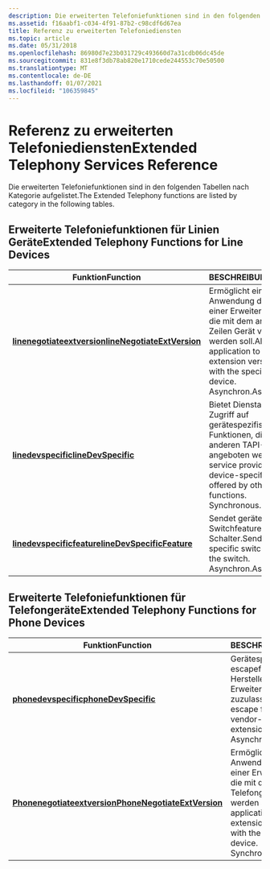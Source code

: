 ```yaml
---
description: Die erweiterten Telefoniefunktionen sind in den folgenden Tabellen nach Kategorie aufgelistet.
ms.assetid: f16aabf1-c034-4f91-87b2-c98cdf6d67ea
title: Referenz zu erweiterten Telefoniediensten
ms.topic: article
ms.date: 05/31/2018
ms.openlocfilehash: 86980d7e23b031729c493660d7a31cdb06dc45de
ms.sourcegitcommit: 831e8f3db78ab820e1710cede244553c70e50500
ms.translationtype: MT
ms.contentlocale: de-DE
ms.lasthandoff: 01/07/2021
ms.locfileid: "106359845"
---
```

# <a name="extended-telephony-services-reference"></a><span data-ttu-id="85099-103">Referenz zu erweiterten Telefoniediensten</span><span class="sxs-lookup"><span data-stu-id="85099-103">Extended Telephony Services Reference</span></span>

<span data-ttu-id="85099-104">Die erweiterten Telefoniefunktionen sind in den folgenden Tabellen nach Kategorie aufgelistet.</span><span class="sxs-lookup"><span data-stu-id="85099-104">The Extended Telephony functions are listed by category in the following tables.</span></span>

## <a name="extended-telephony-functions-for-line-devices"></a><span data-ttu-id="85099-105">Erweiterte Telefoniefunktionen für Linien Geräte</span><span class="sxs-lookup"><span data-stu-id="85099-105">Extended Telephony Functions for Line Devices</span></span>



| <span data-ttu-id="85099-106">Funktion</span><span class="sxs-lookup"><span data-stu-id="85099-106">Function</span></span>                                                   | <span data-ttu-id="85099-107">BESCHREIBUNG</span><span class="sxs-lookup"><span data-stu-id="85099-107">Description</span></span>                                                                                                  |
|------------------------------------------------------------|--------------------------------------------------------------------------------------------------------------|
| [<span data-ttu-id="85099-108">**linenegotiateextversion**</span><span class="sxs-lookup"><span data-stu-id="85099-108">**lineNegotiateExtVersion**</span></span>](/windows/desktop/api/Tapi/nf-tapi-linenegotiateextversion) | <span data-ttu-id="85099-109">Ermöglicht einer Anwendung das Aushandeln einer Erweiterungs Version, die mit dem angegebenen Zeilen Gerät verwendet werden soll.</span><span class="sxs-lookup"><span data-stu-id="85099-109">Allows an application to negotiate an extension version to use with the specified line device.</span></span> <span data-ttu-id="85099-110">Asynchron.</span><span class="sxs-lookup"><span data-stu-id="85099-110">Asynchronous.</span></span> |
| [<span data-ttu-id="85099-111">**linedevspecific**</span><span class="sxs-lookup"><span data-stu-id="85099-111">**lineDevSpecific**</span></span>](/windows/desktop/api/Tapi/nf-tapi-linedevspecific)                 | <span data-ttu-id="85099-112">Bietet Dienstanbietern Zugriff auf gerätespezifische Funktionen, die nicht von anderen TAPI-Funktionen angeboten werden.</span><span class="sxs-lookup"><span data-stu-id="85099-112">Gives service providers access to device-specific features not offered by other TAPI functions.</span></span> <span data-ttu-id="85099-113">Synchronous.</span><span class="sxs-lookup"><span data-stu-id="85099-113">Synchronous.</span></span> |
| [<span data-ttu-id="85099-114">**linedevspecificfeature**</span><span class="sxs-lookup"><span data-stu-id="85099-114">**lineDevSpecificFeature**</span></span>](/windows/desktop/api/Tapi/nf-tapi-linedevspecificfeature)   | <span data-ttu-id="85099-115">Sendet gerätespezifische Switchfeatures an den Schalter.</span><span class="sxs-lookup"><span data-stu-id="85099-115">Sends device-specific switch features to the switch.</span></span> <span data-ttu-id="85099-116">Asynchron.</span><span class="sxs-lookup"><span data-stu-id="85099-116">Asynchronous.</span></span>                                           |



 

## <a name="extended-telephony-functions-for-phone-devices"></a><span data-ttu-id="85099-117">Erweiterte Telefoniefunktionen für Telefongeräte</span><span class="sxs-lookup"><span data-stu-id="85099-117">Extended Telephony Functions for Phone Devices</span></span>



| <span data-ttu-id="85099-118">Funktion</span><span class="sxs-lookup"><span data-stu-id="85099-118">Function</span></span>                                                     | <span data-ttu-id="85099-119">BESCHREIBUNG</span><span class="sxs-lookup"><span data-stu-id="85099-119">Description</span></span>                                                                                                  |
|--------------------------------------------------------------|--------------------------------------------------------------------------------------------------------------|
| [<span data-ttu-id="85099-120">**phonedevspecific**</span><span class="sxs-lookup"><span data-stu-id="85099-120">**phoneDevSpecific**</span></span>](/windows/desktop/api/Tapi/nf-tapi-phonedevspecific)                 | <span data-ttu-id="85099-121">Gerätespezifische escapefunktion, um Hersteller abhängige Erweiterungen zuzulassen.</span><span class="sxs-lookup"><span data-stu-id="85099-121">Device-specific escape function to allow vendor-dependent extensions.</span></span> <span data-ttu-id="85099-122">Asynchron.</span><span class="sxs-lookup"><span data-stu-id="85099-122">Asynchronous.</span></span>                          |
| [<span data-ttu-id="85099-123">**Phonenegotiateextversion**</span><span class="sxs-lookup"><span data-stu-id="85099-123">**PhoneNegotiateExtVersion**</span></span>](/windows/desktop/api/Tapi/nf-tapi-phonenegotiateextversion) | <span data-ttu-id="85099-124">Ermöglicht einer Anwendung das Aushandeln einer Erweiterungs Version, die mit dem angegebenen Telefongerät verwendet werden soll.</span><span class="sxs-lookup"><span data-stu-id="85099-124">Allows an application to negotiate an extension version to use with the specified phone device.</span></span> <span data-ttu-id="85099-125">Synchronous.</span><span class="sxs-lookup"><span data-stu-id="85099-125">Synchronous.</span></span> |



 

 

 



